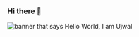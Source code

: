 ### Hi there 👋
<img src="" alt="banner that says Hello World, I am Ujwal">
<!--
**UjwalTalele/UjwalTalele** is a ✨ _special_ ✨ repository because its `README.md` (this file) appears on your GitHub profile.

Here are some ideas to get you started:

- 🔭 I’m currently working on detecting your potential cardiac arrest :heart:
- 🌱 I’m currently learning Deep learning 
- 👯 I’m looking to collaborate on Machine Learning
- 🤔 I’m looking for help with RNN's (they are really hard)
- 💬 Ask me about anything data :grin:
- 📫 How to reach me: ujwal.t1103@gmail.com
- ⚡ Fun fact: The web shows you what you want to see..! :no_mouth:
-->
